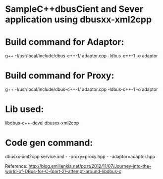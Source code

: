 SampleC++dbusCient and Sever application using dbusxx-xml2cpp
=============================================================

Build command for Adaptor:
==========================
g++ -I/usr/local/include/dbus-c++-1/ adaptor.cpp -ldbus-c++-1 -o adaptor

Build command for Proxy:
========================
g++ -I/usr/local/include/dbus-c++-1/ adaptor.cpp -ldbus-c++-1 -o adaptor

Lib used:
=========
libdbus-c++-devel
dbusxx-xml2cpp

Code gen command:
================
dbusxx-xml2cpp service.xml - -proxy=proxy.hpp - -adaptor=adaptor.hpp

Reference:
http://blog.emilienkia.net/post/2012/11/07/Journey-into-the-world-of-DBus-for-C-(part-2)-attempt-around-libdbus-c
